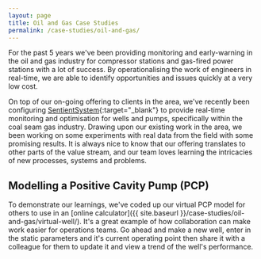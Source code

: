 ```yaml
---
layout: page
title: Oil and Gas Case Studies
permalink: /case-studies/oil-and-gas/
---
```


For the past 5 years we've been providing monitoring and early-warning in the oil and gas industry for compressor stations and gas-fired power stations with a lot of success. By operationalising the work of engineers in real-time, we are able to identify opportunities and issues quickly at a very low cost.

On top of our on-going offering to clients in the area, we've recently been configuring [SentientSystem](www.sentientsystem.com){:target="_blank"} to provide real-time monitoring and optimisation for wells and pumps, specifically within the coal seam gas industry. Drawing upon our existing work in the area, we been working on some experiments with real data from the field with some promising results. It is always nice to know that our offering translates to other parts of the value stream, and our team loves learning the intricacies of new processes, systems and problems.

## Modelling a Positive Cavity Pump (PCP)

To demonstrate our learnings, we've coded up our virtual PCP model for others to use in an [online calculator]({{ site.baseurl }}/case-studies/oil-and-gas/virtual-well/). It's a great example of how collaboration can make work easier for operations teams. Go ahead and make a new well, enter in the static parameters and it's current operating point then share it with a colleague for them to update it and view a trend of the well's performance.


